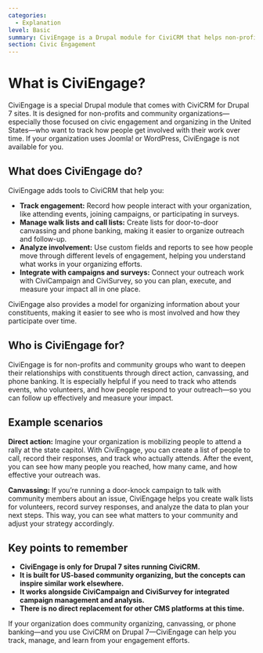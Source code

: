```yaml
---
categories:
  - Explanation  
level: Basic  
summary: CiviEngage is a Drupal module for CiviCRM that helps non-profits track and manage community organizing, door-to-door canvassing, and phone banking, with features for recording and analyzing constituent engagement over time.  
section: Civic Engagement  
---
```


# What is CiviEngage?

CiviEngage is a special Drupal module that comes with CiviCRM for Drupal 7 sites. It is designed for non-profits and community organizations—especially those focused on civic engagement and organizing in the United States—who want to track how people get involved with their work over time. If your organization uses Joomla! or WordPress, CiviEngage is not available for you.

## What does CiviEngage do?

CiviEngage adds tools to CiviCRM that help you:

- **Track engagement:** Record how people interact with your organization, like attending events, joining campaigns, or participating in surveys.
- **Manage walk lists and call lists:** Create lists for door-to-door canvassing and phone banking, making it easier to organize outreach and follow-up.
- **Analyze involvement:** Use custom fields and reports to see how people move through different levels of engagement, helping you understand what works in your organizing efforts.
- **Integrate with campaigns and surveys:** Connect your outreach work with CiviCampaign and CiviSurvey, so you can plan, execute, and measure your impact all in one place.

CiviEngage also provides a model for organizing information about your constituents, making it easier to see who is most involved and how they participate over time.

## Who is CiviEngage for?

CiviEngage is for non-profits and community groups who want to deepen their relationships with constituents through direct action, canvassing, and phone banking. It is especially helpful if you need to track who attends events, who volunteers, and how people respond to your outreach—so you can follow up effectively and measure your impact.

## Example scenarios

**Direct action:** Imagine your organization is mobilizing people to attend a rally at the state capitol. With CiviEngage, you can create a list of people to call, record their responses, and track who actually attends. After the event, you can see how many people you reached, how many came, and how effective your outreach was.

**Canvassing:** If you’re running a door-knock campaign to talk with community members about an issue, CiviEngage helps you create walk lists for volunteers, record survey responses, and analyze the data to plan your next steps. This way, you can see what matters to your community and adjust your strategy accordingly.

## Key points to remember

- **CiviEngage is only for Drupal 7 sites running CiviCRM.**
- **It is built for US-based community organizing, but the concepts can inspire similar work elsewhere.**
- **It works alongside CiviCampaign and CiviSurvey for integrated campaign management and analysis.**
- **There is no direct replacement for other CMS platforms at this time.**

If your organization does community organizing, canvassing, or phone banking—and you use CiviCRM on Drupal 7—CiviEngage can help you track, manage, and learn from your engagement efforts.
